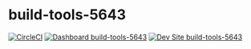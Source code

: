 # build-tools-5643

[![CircleCI](https://circleci.com/gh/pantheon-ci-bot/build-tools-5643.svg?style=shield)](https://circleci.com/gh/pantheon-ci-bot/build-tools-5643)
[![Dashboard build-tools-5643](https://img.shields.io/badge/dashboard-build_tools_5643-yellow.svg)](https://dashboard.pantheon.io/sites/ccfabb5b-2906-4134-a8cc-d8762f2e275f#dev/code)
[![Dev Site build-tools-5643](https://img.shields.io/badge/site-build_tools_5643-blue.svg)](http://dev-build-tools-5643.pantheonsite.io/)